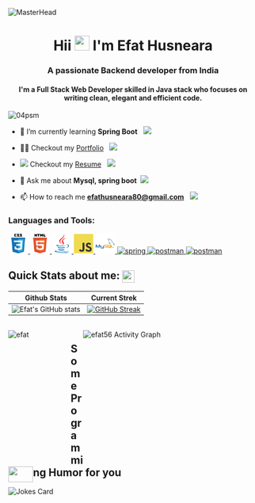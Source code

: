 ![MasterHead](https://i.pinimg.com/originals/2f/f4/28/2ff428006f3ade5f10beac69372062ab.gif)
<h1 align="center">Hii  <img src = "https://raw.githubusercontent.com/rahulbanerjee26/githubProfileReadmeGenerator/main/gifs/wave.gif" width = 30px height='30px'> I'm Efat Husneara</h1>
<h3 align="center">A passionate Backend developer from India</h3> 
<h4 align="center">I'm a Full Stack Web Developer skilled in Java stack who focuses on writing clean, elegant and efficient code.</h4>
<img align="right" style="height: 200px;" src="https://miro.medium.com/max/1400/1*qdAW1TjCN57h1lbuuzvchg.gif" alt="">

<!-- profile view -->


<p align="left"> <img src="https://komarev.com/ghpvc/?username=efat56&label=Profile%20views&color=0e75b6&style=flat" alt="04psm" /> </p>

<!-- profile view end  -->


<!--
<p align="left"> <a href="https://twitter.com/" target="blank"><img src="https://img.shields.io/twitter/follow/?logo=twitter&style=for-the-badge" alt="" /></a> </p>
-->

- 🌱 I’m currently learning **Spring Boot** &nbsp; <img width="15" src="https://i.gifer.com/origin/b3/b34dc1592ae8556da933835c0d532738_w200.webp">

<!-- Portfolio -->
- 👨‍💻 Checkout my [Portfolio](https://efat56.github.io/) &nbsp; <img width="15" src="https://i.gifer.com/origin/b3/b34dc1592ae8556da933835c0d532738_w200.webp">




<!-- Resume -->
-  <img width="20" src = "https://drive.google.com/file/d/1titdkOrQOWuR9kb0bypC7m67zSFgPQLn/view?usp=sharing" > Checkout my [Resume](https://drive.google.com/file/d/14xipLwkmopC9Ta0Rk_ZZwT4Qz22KESXC/view?usp=sharing) &nbsp; <img width="15" src="https://i.gifer.com/origin/b3/b34dc1592ae8556da933835c0d532738_w200.webp">



<!-- <img width="30" src = "https://user-images.githubusercontent.com/66555692/190847273-1a125e30-6bb9-4221-916f-47ef6d774f58.png" > -->



- 💬 Ask me about **Mysql, spring boot**&nbsp; <img width="15" src="https://i.gifer.com/origin/b3/b34dc1592ae8556da933835c0d532738_w200.webp">

- 📫 How to reach me **efathusneara80@gmail.com** &nbsp; <img width="15" src="https://i.gifer.com/origin/b3/b34dc1592ae8556da933835c0d532738_w200.webp">




<h3 align="left">Languages and Tools:</h3>
<p align="left"> <a href="https://www.w3schools.com/css/" target="_blank" rel="noreferrer"> <img src="https://raw.githubusercontent.com/devicons/devicon/master/icons/css3/css3-original-wordmark.svg" alt="css3" width="40" height="40"/> </a> <a href="https://www.w3.org/html/" target="_blank" rel="noreferrer"> <img src="https://raw.githubusercontent.com/devicons/devicon/master/icons/html5/html5-original-wordmark.svg" alt="html5" width="40" height="40"/> </a> <a href="https://www.java.com" target="_blank" rel="noreferrer"> <img src="https://raw.githubusercontent.com/devicons/devicon/master/icons/java/java-original.svg" alt="java" width="40" height="40"/> </a> <a href="https://developer.mozilla.org/en-US/docs/Web/JavaScript" target="_blank" rel="noreferrer"> <img src="https://raw.githubusercontent.com/devicons/devicon/master/icons/javascript/javascript-original.svg" alt="javascript" width="40" height="40"/> </a> <a href="https://www.mysql.com/" target="_blank" rel="noreferrer"> <img src="https://raw.githubusercontent.com/devicons/devicon/master/icons/mysql/mysql-original-wordmark.svg" alt="mysql" width="40" height="40"/> </a> <a href="https://spring.io/" target="_blank" rel="noreferrer"> <img src="https://www.vectorlogo.zone/logos/springio/springio-icon.svg" alt="spring" width="40" height="40"/> </a> 
<a href="#" target="_blank" rel="noreferrer"> <img src="https://cdn.svgporn.com/logos/hibernate.svg" alt="postman" width="40" height="40"/> </a>
<a href="https://postman.com" target="_blank" rel="noreferrer"> <img src="https://www.vectorlogo.zone/logos/getpostman/getpostman-icon.svg" alt="postman" width="40" height="40"/> </a></p>



<!-- End Tools and Languages  -->

<!-- <p>&nbsp;<img align="center" width="47%" src="https://github-readme-stats.vercel.app/api?username=04psm&show_icons=true&locale=en" alt="04psm" /></p>

<p><img align="center"  width="47%" src="https://github-readme-streak-stats.herokuapp.com/?user=04psm&" alt="04psm" /></p>
 -->



   <h2>Quick Stats about me: <img src='https://raw.githubusercontent.com/rahulbanerjee26/githubProfileReadmeGenerator/main/gifs/github.gif' width='25px' height="25px" align="center"></h2>

  | Github Stats | Current Strek  |
| --- | --- |
| ![Efat's GitHub stats](https://github-readme-stats.vercel.app/api?username=efat56&show_icons=true&theme=tokyonight) | [![GitHub Streak](https://github-readme-streak-stats.herokuapp.com?user=efat56&theme=tokyonight)](https://git.io/streak-stats) |


<!-- Theme color -->
<!-- dark, radical, merko, gruvbox, tokyonight, onedark, cobalt, synthwave, highcontrast, dracula -->


<!-- | Top Languages 
| <img height=200 width=350 src="https://github-readme-stats.vercel.app/api/top-langs?username=efat56&show_icons=true&theme=cobalt" alt="Efat's Language stats" /> | 
<a href="https://github.com/efat56"><img alt="efat56 Activity Graph" align="right" src="https://github-readme-activity-graph.cyclic.app/graph?username=efat56&bg_color=0D1117&color=5BCDEC&line=5BCDEC&point=FFFFFF&hide_border=true" height="255px" width="50%" /></a> -->
<div>
  <img align="left" src="https://github-readme-stats.vercel.app/api/top-langs/?username=PremKumarAK47&theme=radical&langs_count=8" alt="efat" height="260px" width="25%" />
<!--   <img align="right" src="https://activity-graph.herokuapp.com/graph?username=PremKumarAK47&theme=gruvbox&hide_border=true&area=true" height="255px" width="70%"/> -->
<a href="https://github.com/efat56"><img alt="efat56 Activity Graph" align="right" src="https://github-readme-activity-graph.cyclic.app/graph?username=efat56&bg_color=0D1117&color=5BCDEC&line=5BCDEC&point=FFFFFF&hide_border=true" height="255px" width="70%" /></a>
	
<div>




<div aling="center">
  
<h2>&nbsp; Some Programming Humor for you <img align ='left' src='https://raw.githubusercontent.com/rahulbanerjee26/githubProfileReadmeGenerator/main/gifs/winkFace.gif' width = '50px' height= '32px'></h2>

![Jokes Card](https://readme-jokes.vercel.app/api?theme=tokyonight)
	



  </div>
	
	


<br>
	
	
	
	



